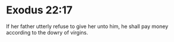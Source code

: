 # Exodus 22:17

If her father utterly refuse to give her unto him, he shall pay money according to the dowry of virgins.